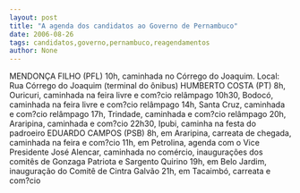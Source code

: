 ```yaml
---
layout: post
title: "A agenda dos candidatos ao Governo de Pernambuco"
date: 2006-08-26
tags: candidatos,governo,pernambuco,reagendamentos
author: None
---
```


MENDONÇA FILHO (PFL) 
10h, caminhada no Córrego do Joaquim. Local: Rua Córrego do Joaquim (terminal do ônibus)
HUMBERTO COSTA (PT) 
8h, Ouricuri, caminhada na feira livre e com?cio relâmpago 
10h30, Bodocó, caminhada na feira livre e com?cio relâmpago 
14h, Santa Cruz, caminhada e com?cio relâmpago 
17h, Trindade, caminhada e com?cio relâmpago 
20h, Araripina, caminhada e com?cio 
22h30, Ipubi, caminha na festa do padroeiro 
EDUARDO CAMPOS (PSB) 
8h, em Araripina, carreata de chegada, caminhada na feira e com?cio 
11h, em Petrolina, agenda com o Vice Presidente José Alencar, caminhada no comércio, inaugurações dos comitês de Gonzaga Patriota e Sargento Quirino 
19h, em Belo Jardim, inauguração do Comitê de Cintra Galvão 
21h, em Tacaimbó, carreata e com?cio  